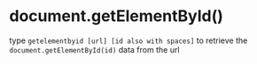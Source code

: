 # document.getElementById()

type `getelementbyid [url] [id also with spaces]` to retrieve the `document.getElementById(id)` data from the url